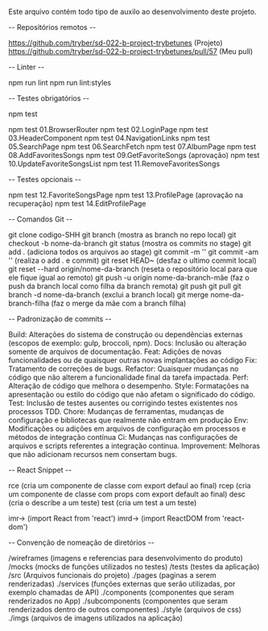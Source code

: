 Este arquivo contém todo tipo de auxilo ao desenvolvimento deste projeto.

-- Repositórios remotos --

  https://github.com/tryber/sd-022-b-project-trybetunes  (Projeto)
  https://github.com/tryber/sd-022-b-project-trybetunes/pull/57  (Meu pull)

-- Linter --

  npm run lint
  npm run lint:styles
  
-- Testes obrigatórios --

  npm test
  
  npm test 01.BrowserRouter
  npm test 02.LoginPage
  npm test 03.HeaderComponent
  npm test 04.NavigationLinks
  npm test 05.SearchPage
  npm test 06.SearchFetch
  npm test 07.AlbumPage
  npm test 08.AddFavoritesSongs
  npm test 09.GetFavoriteSongs  (aprovação)
  npm test 10.UpdateFavoriteSongsList
  npm test 11.RemoveFavoritesSongs
  
-- Testes opcionais --

  npm test 12.FavoriteSongsPage
  npm test 13.ProfilePage  (aprovação na recuperação)
  npm test 14.EditProfilePage
  
-- Comandos Git --

  git clone codigo-SHH
  git branch  (mostra as branch no repo local)
  git checkout -b nome-da-branch
  git status (mostra os commits no stage)
  git add .  (adiciona todos os arquivos ao stage)
  git commit -m ''
  git commit -am '' (realiza o add . e commit)
  git reset HEAD~ (desfaz o ultimo commit local)
  git reset --hard origin/nome-da-branch  (reseta o repositório local para que ele fique igual ao remoto)
  git push -u origin nome-da-branch-mãe (faz o push da branch local como filha da branch remota)
  git push
  git pull
  git branch -d nome-da-branch (exclui a branch local)
  git merge nome-da-branch-filha (faz o merge da mãe com a branch filha)
 
-- Padronização de commits --

  Build: Alterações do sistema de construção ou dependências externas (escopos de exemplo: gulp, broccoli, npm).
  Docs: Inclusão ou alteração somente de arquivos de documentação.
  Feat: Adições de novas funcionalidades ou de quaisquer outras novas implantações ao código
  Fix: Tratamento de correções de bugs.
  Refactor: Quaisquer mudanças no código que não alterem a funcionalidade final da tarefa impactada.
  Perf: Alteração de código que melhora o desempenho.
  Style: Formatações na apresentação ou estilo do código que não afetam o significado do código.
  Test: Inclusão de testes ausentes ou corrigindo testes existentes nos processos TDD.
  Chore: Mudanças de ferramentas, mudanças de configuração e bibliotecas que realmente não entram em produção
  Env: Modificações ou adições em arquivos de configuração em processos e métodos de integração contínua
  Ci: Mudanças nas configurações de arquivos e scripts referentes a integração continua.
  Improvement: Melhoras que não adicionam recursos nem consertam bugs.

-- React Snippet --
  
  rce  (cria um componente de classe com export defaul ao final)
  rcep  (cria um componente de classe com props com export default ao final)
  desc  (cria o describe a um teste)
  test  (cria um test a um teste)

  imr→  (import React from 'react')
  imrd→  (import ReactDOM from 'react-dom')

-- Convenção de nomeação de diretórios --

/wireframes  (imagens e referencias para desenvolvimento do produto)
/mocks  (mocks de funções utilizados no testes)
/tests  (testes da aplicação)
/src  (Arquivos funcionais do projeto)
   ./pages  (paginas a serem renderizadas)
   ./services  (funções externas que serão utilizadas, por exemplo chamadas de API)
   ./components  (componentes que seram renderizados no App)
              ./subcomponents  (componentes que seram renderizados dentro de outros componentes)
   ./style  (arquivos de css)
   ./imgs  (arquivos de imagens utilizados na aplicação)
   